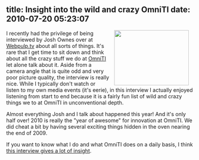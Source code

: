 title: Insight into the wild and crazy OmniTI
date: 2010-07-20 05:23:07
---

<a href="http://webpulp.tv"><img src="/~jesus/uploads/webpulp-snap.jpg" width="200" height="149" style="float:right; margin:0em 1em"/></a><p>I recently had the privilege of being interviewed by Josh Ownes over at <a href="http://webpulp.tv">Webpulp.tv</a> about all sorts of things.  It's rare that I get time to sit down and think about all the crazy stuff we do at <a href="http://omniti.com/">OmniTI</a> let alone talk about it.  Aside from a camera angle that is quite odd and very poor picture quality, the interview is really nice.  While I typically don't watch or listen to my own media events (it's eerie), in this interview I actually enjoyed listening from start to end because it is a fairly fun list of wild and crazy things we to at OmniTI in unconventional depth.</p>

<p>Almost everything Josh and I talk about happened this year!  And it's only half over!  2010 is really the "year of awesome" for innovation at OmniTI.  We did cheat a bit by having several exciting things hidden in the oven nearing the end of 2009.</p>

<p>If you want to know what I do and what OmniTI does on a daily basis, I think <a href="http://webpulp.tv/post/816582386/omniti-theo-schlossnagle">this interview gives a lot of insight</a>.</p>
